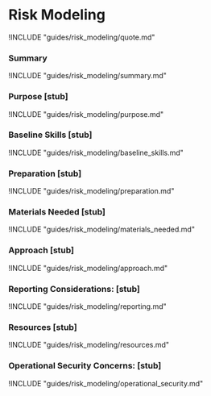 # Risk Modeling

!INCLUDE "guides/risk_modeling/quote.md"

### Summary

!INCLUDE "guides/risk_modeling/summary.md"

### Purpose [stub]

!INCLUDE "guides/risk_modeling/purpose.md"

### Baseline Skills [stub]

!INCLUDE "guides/risk_modeling/baseline_skills.md"

### Preparation [stub]

!INCLUDE "guides/risk_modeling/preparation.md"

### Materials Needed [stub]

!INCLUDE "guides/risk_modeling/materials_needed.md"

### Approach [stub]

!INCLUDE "guides/risk_modeling/approach.md"

### Reporting Considerations: [stub]

!INCLUDE "guides/risk_modeling/reporting.md"

### Resources [stub]

!INCLUDE "guides/risk_modeling/resources.md"

### Operational Security Concerns: [stub]

!INCLUDE "guides/risk_modeling/operational_security.md"
